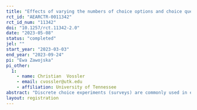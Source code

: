 ```yaml
---
title: "Effects of varying the numbers of choice options and choice questions in discrete choice experiments for valuing public goods"
rct_id: "AEARCTR-0011342"
rct_id_num: "11342"
doi: "10.1257/rct.11342-2.0"
date: "2023-05-08"
status: "completed"
jel: ""
start_year: "2023-03-03"
end_year: "2023-09-24"
pi: "Ewa Zawojska"
pi_other:
  1:
    - name: Christian  Vossler
    - email: cvossler@utk.edu
    - affiliation: University of Tennessee
abstract: "Discrete choice experiments (surveys) are commonly used in economics, marketing, transportation and other disciplines to understand the preferences that people have for various goods and services. This research seeks to gain a better understanding of whether and how choices and preference information vary according to the design of the choice experiment. The particular focus is on the sensitivity of choices to the number of available choice options in a choice question (two or three), and the number of choice questions included in the survey (one versus many)."
layout: registration
---
```


